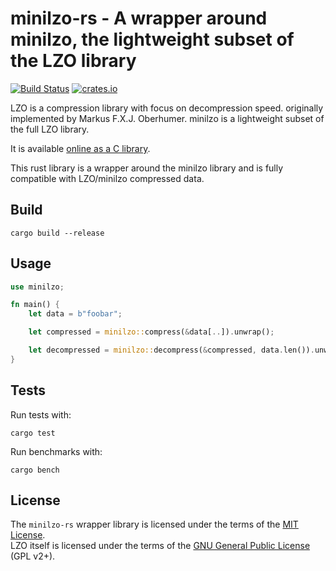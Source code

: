# minilzo-rs - A wrapper around minilzo, the lightweight subset of the LZO library

[![Build Status](https://travis-ci.org/badboy/minilzo-rs.svg?branch=master)](https://travis-ci.org/badboy/minilzo-rs)
[![crates.io](http://meritbadge.herokuapp.com/minilzo)](https://crates.io/crates/minilzo)

LZO is a compression library with focus on decompression speed.
originally implemented by Markus F.X.J. Oberhumer.
minilzo is a lightweight subset of the full LZO library.

It is available [online as a C library](http://www.oberhumer.com/opensource/lzo/#minilzo).

This rust library is a wrapper around the minilzo library
and is fully compatible with LZO/minilzo compressed data.

## Build

```
cargo build --release
```

## Usage

```rust
use minilzo;

fn main() {
    let data = b"foobar";

    let compressed = minilzo::compress(&data[..]).unwrap();

    let decompressed = minilzo::decompress(&compressed, data.len()).unwrap();
}
```

## Tests

Run tests with:

```
cargo test
```

Run benchmarks with:

```
cargo bench
```

## License

The `minilzo-rs` wrapper library is licensed under the terms of the [MIT License](LICENSE).  
LZO itself is licensed under the terms of the [GNU General Public License](http://www.oberhumer.com/opensource/gpl.html) (GPL v2+).
